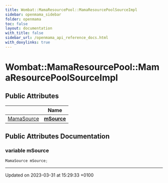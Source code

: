 ```yaml
---
title: Wombat::MamaResourcePool::MamaResourcePoolSourceImpl
sidebar: openmama_sidebar
folder: openmama
toc: false
layout: documentation
with_title: false
sidebar_url: /openmama_api_reference_docs.html
with_doxylinks: true
---
```


# Wombat::MamaResourcePool::MamaResourcePoolSourceImpl





## Public Attributes

|                | Name           |
| -------------- | -------------- |
| [MamaSource](classWombat_1_1MamaSource.html) | **[mSource](classWombat_1_1MamaResourcePool_1_1MamaResourcePoolSourceImpl.html#variable-msource)**  |

## Public Attributes Documentation

### variable mSource

```csharp
MamaSource mSource;
```


-------------------------------

Updated on 2023-03-31 at 15:29:33 +0100
